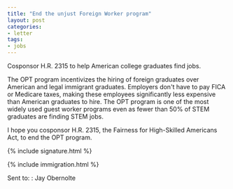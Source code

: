 ```yaml
---
title: "End the unjust Foreign Worker program"
layout: post
categories:
- letter
tags:
- jobs
---
```


Cosponsor H.R. 2315 to help American college graduates find jobs.

The OPT program incentivizes the hiring of foreign graduates over American and legal immigrant graduates. Employers don't have to pay FICA or Medicare taxes, making these employees significantly less expensive than American graduates to hire. The OPT program is one of the most widely used guest worker programs even as fewer than 50% of STEM graduates are finding STEM jobs. 

I hope you cosponsor H.R. 2315, the Fairness for High-Skilled Americans Act, to end the OPT program.

{% include signature.html %}

{% include immigration.html %}

Sent to:
: Jay Obernolte
